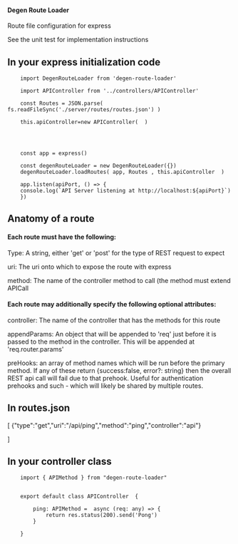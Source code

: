 #### Degen Route Loader

 Route file configuration for express 

 See the unit test for implementation instructions 


## In your express initialization code 



        import DegenRouteLoader from 'degen-route-loader'

        import APIController from '../controllers/APIController'

        const Routes = JSON.parse( fs.readFileSync('./server/routes/routes.json') )

        this.apiController=new APIController(  )
                

       

        const app = express()
 
        const degenRouteLoader = new DegenRouteLoader({})
        degenRouteLoader.loadRoutes( app, Routes , this.apiController  )

        app.listen(apiPort, () => {
        console.log(`API Server listening at http://localhost:${apiPort}`)
        })




## Anatomy of a route 


#### Each route must have the following: 

Type: A string, either 'get' or 'post' for the type of REST request to expect 

uri: The uri onto which to expose the route with express 

method: The name of the controller method to call (the method must extend APICall

#### Each route may additionally specify the following optional attributes: 

controller: The name of the controller that has the methods for this route 

appendParams: An object that will be appended to 'req' just before it is passed to the method in the controller.  This will be appended at 'req.router.params'

preHooks: an array of method names which will be run before the primary method.  If any of these return {success:false, error?: string} then the overall REST api call will fail due to that prehook.  Useful for authentication prehooks and such - which will likely be shared by multiple routes.

## In routes.json 


  [ 
    {"type":"get","uri":"/api/ping","method":"ping","controller":"api"}
 
]


## In your controller class



        import { APIMethod } from "degen-route-loader"


        export default class APIController  {

            ping: APIMethod =  async (req: any) => {
                return res.status(200).send('Pong')
            }

        }



